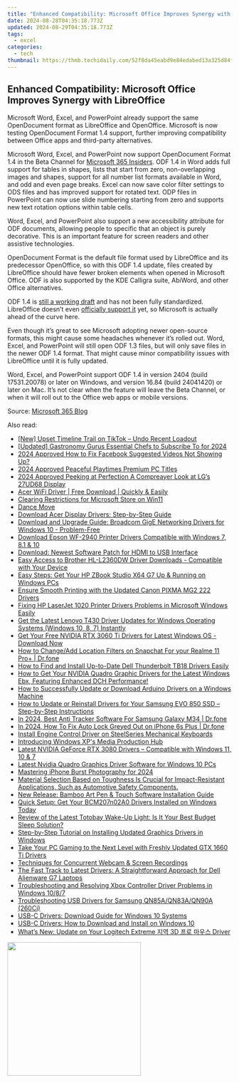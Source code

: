 ```yaml
---
title: "Enhanced Compatibility: Microsoft Office Improves Synergy with LibreOffice"
date: 2024-08-28T04:35:18.773Z
updated: 2024-08-29T04:35:18.773Z
tags:
  - excel
categories:
  - tech
thumbnail: https://thmb.techidaily.com/52f8da45eabd9e84edabed13a325d84ff2b39dca8fb87ff4960ee8bff73c07e4.jpg
---
```


## Enhanced Compatibility: Microsoft Office Improves Synergy with LibreOffice

Microsoft Word, Excel, and PowerPoint already support the same OpenDocument format as LibreOffice and OpenOffice. Microsoft is now testing OpenDocument Format 1.4 support, further improving compatibility between Office apps and third-party alternatives.

 Microsoft Word, Excel, and PowerPoint now support OpenDocument Format 1.4 in the Beta Channel for [Microsoft 365 Insiders](https://tech-haven.techidaily.com/rethinking-ai-why-claude-3-surpasses-chatgpt-in-4-ways/). ODF 1.4 in Word adds full support for tables in shapes, lists that start from zero, non-overlapping images and shapes, support for all number list formats available in Word, and odd and even page breaks. Excel can now save color filter settings to ODS files and has improved support for rotated text. ODP files in PowerPoint can now use slide numbering starting from zero and supports new text rotation options within table cells.

 Word, Excel, and PowerPoint also support a new accessibility attribute for ODF documents, allowing people to specific that an object is purely decorative. This is an important feature for screen readers and other assistive technologies.

 OpenDocument Format is the default file format used by LibreOffice and its predecessor OpenOffice, so with this ODF 1.4 update, files created by LibreOffice should have fewer broken elements when opened in Microsoft Office. ODF is also supported by the KDE Calligra suite, AbiWord, and other Office alternatives.

 ODF 1.4 is [still a working draft](https://github.com/oasis-tcs/odf-tc?tab=readme-ov-file) and has not been fully standardized. LibreOffice doesn’t even [officially support it](https://wiki.documentfoundation.org/ODF) yet, so Microsoft is actually ahead of the curve here.

 Even though it’s great to see Microsoft adopting newer open-source formats, this might cause some headaches whenever it’s rolled out. Word, Excel, and PowerPoint will still open ODF 1.3 files, but will only save files in the newer ODF 1.4 format. That might cause minor compatibility issues with LibreOffice until it is fully updated.

 Word, Excel, and PowerPoint support ODF 1.4 in version 2404 (build 17531.20078) or later on Windows, and version 16.84 (build 24041420) or later on Mac. It’s not clear when the feature will leave the Beta Channel, or when it will roll out to the Office web apps or mobile versions.

 Source: [Microsoft 365 Blog](https://insider.microsoft365.com/en-us/blog/microsoft-365-apps-now-support-opendocument-format-1-4)

<ins class="adsbygoogle"
     style="display:block"
     data-ad-format="autorelaxed"
     data-ad-client="ca-pub-7571918770474297"
     data-ad-slot="1223367746"></ins>



<ins class="adsbygoogle"
     style="display:block"
     data-ad-client="ca-pub-7571918770474297"
     data-ad-slot="8358498916"
     data-ad-format="auto"
     data-full-width-responsive="true"></ins>

<span class="atpl-alsoreadstyle">Also read:</span>
<div><ul>
<li><a href="https://tiktok-clips.techidaily.com/new-upset-timeline-trail-on-tiktok-undo-recent-loadout/"><u>[New] Upset Timeline Trail on TikTok – Undo Recent Loadout</u></a></li>
<li><a href="https://eaxpv-info.techidaily.com/updated-gastronomy-gurus-essential-chefs-to-subscribe-to-for-2024/"><u>[Updated] Gastronomy Gurus  Essential Chefs to Subscribe To for 2024</u></a></li>
<li><a href="https://facebook-video-content.techidaily.com/2024-approved-how-to-fix-facebook-suggested-videos-not-showing-up/"><u>2024 Approved  How to Fix Facebook Suggested Videos Not Showing Up?</u></a></li>
<li><a href="https://screen-video-capture.techidaily.com/2024-approved-peaceful-playtimes-premium-pc-titles/"><u>2024 Approved  Peaceful Playtimes  Premium PC Titles</u></a></li>
<li><a href="https://extra-skills.techidaily.com/2024-approved-peeking-at-perfection-a-compreayer-look-at-lgs-27ud68-display/"><u>2024 Approved  Peeking at Perfection  A Compreayer Look at LG’s 27UD68 Display</u></a></li>
<li><a href="https://win-amazing.techidaily.com/acer-wifi-driver-free-download-quickly-and-easily/"><u>Acer WiFi Driver | Free Download | Quickly & Easily</u></a></li>
<li><a href="https://win11-tips.techidaily.com/clearing-restrictions-for-microsoft-store-on-win11/"><u>Clearing Restrictions for Microsoft Store on Win11</u></a></li>
<li><a href="https://win-amazing.techidaily.com/dance-move/"><u>Dance Move</u></a></li>
<li><a href="https://win-amazing.techidaily.com/download-acer-display-drivers-step-by-step-guide/"><u>Download Acer Display Drivers: Step-by-Step Guide</u></a></li>
<li><a href="https://win-amazing.techidaily.com/download-and-upgrade-guide-broadcom-gige-networking-drivers-for-windows-10-problem-free/"><u>Download and Upgrade Guide: Broadcom GigE Networking Drivers for Windows 10 - Problem-Free</u></a></li>
<li><a href="https://win-amazing.techidaily.com/download-epson-wf-2940-printer-drivers-compatible-with-windows-7-81-and-10/"><u>Download Epson WF-2940 Printer Drivers Compatible with Windows 7, 8.1 & 10</u></a></li>
<li><a href="https://win-amazing.techidaily.com/download-newest-software-patch-for-hdmi-to-usb-interface/"><u>Download: Newest Software Patch for HDMI to USB Interface</u></a></li>
<li><a href="https://win-amazing.techidaily.com/easy-access-to-brother-hl-l2360dw-driver-downloads-compatible-with-your-device/"><u>Easy Access to Brother HL-L2360DW Driver Downloads - Compatible with Your Device</u></a></li>
<li><a href="https://win-amazing.techidaily.com/easy-steps-get-your-hp-zbook-studio-x64-g7-up-and-running-on-windows-pcs/"><u>Easy Steps: Get Your HP ZBook Studio X64 G7 Up & Running on Windows PCs</u></a></li>
<li><a href="https://win-amazing.techidaily.com/ensure-smooth-printing-with-the-updated-canon-pixma-mg2-222-drivers/"><u>Ensure Smooth Printing with the Updated Canon PIXMA MG2 222 Drivers</u></a></li>
<li><a href="https://win-amazing.techidaily.com/fixing-hp-laserjet-1020-printer-drivers-problems-in-microsoft-windows-easily/"><u>Fixing HP LaserJet 1020 Printer Drivers Problems in Microsoft Windows Easily</u></a></li>
<li><a href="https://win-amazing.techidaily.com/get-the-latest-lenovo-t430-driver-updates-for-windows-operating-systems-windows-10-8-7-instantly/"><u>Get the Latest Lenovo T430 Driver Updates for Windows Operating Systems (Windows 10, 8, 7) Instantly</u></a></li>
<li><a href="https://win-amazing.techidaily.com/get-your-free-nvidia-rtx-3060-ti-drivers-for-latest-windows-os-download-now/"><u>Get Your Free NVIDIA RTX 3060 Ti Drivers for Latest Windows OS - Download Now</u></a></li>
<li><a href="https://location-social.techidaily.com/how-to-changeadd-location-filters-on-snapchat-for-your-realme-11-proplus-drfone-by-drfone-virtual-android/"><u>How to Change/Add Location Filters on Snapchat For your Realme 11 Pro+ | Dr.fone</u></a></li>
<li><a href="https://win-amazing.techidaily.com/how-to-find-and-install-up-to-date-dell-thunderbolt-tb18-drivers-easily/"><u>How to Find and Install Up-to-Date Dell Thunderbolt TB18 Drivers Easily</u></a></li>
<li><a href="https://win-amazing.techidaily.com/1722959634646-how-to-get-your-nvidia-quadro-graphic-drivers-for-the-latest-windows-ebx-featuring-enhanced-dch-performance/"><u>How to Get Your NVIDIA Quadro Graphic Drivers for the Latest Windows Ebx, Featuring Enhanced DCH Performance!</u></a></li>
<li><a href="https://win-amazing.techidaily.com/how-to-successfully-update-or-download-arduino-drivers-on-a-windows-machine/"><u>How to Successfully Update or Download Arduino Drivers on a Windows Machine</u></a></li>
<li><a href="https://win-amazing.techidaily.com/how-to-update-or-reinstall-drivers-for-your-samsung-evo-850-ssd-step-by-step-instructions/"><u>How to Update or Reinstall Drivers for Your Samsung EVO 850 SSD – Step-by-Step Instructions</u></a></li>
<li><a href="https://android-location-track.techidaily.com/in-2024-best-anti-tracker-software-for-samsung-galaxy-m34-drfone-by-drfone-virtual-android/"><u>In 2024, Best Anti Tracker Software For Samsung Galaxy M34 | Dr.fone</u></a></li>
<li><a href="https://iphone-unlock.techidaily.com/in-2024-how-to-fix-auto-lock-greyed-out-on-iphone-6s-plus-drfone-by-drfone-ios/"><u>In 2024, How To Fix Auto Lock Greyed Out on iPhone 6s Plus | Dr.fone</u></a></li>
<li><a href="https://win-amazing.techidaily.com/install-engine-control-driver-on-steelseries-mechanical-keyboards/"><u>Install Engine Control Driver on SteelSeries Mechanical Keyboards</u></a></li>
<li><a href="https://fox-boxes.techidaily.com/introducing-windows-xps-media-production-hub/"><u>Introducing Windows XP's Media Production Hub</u></a></li>
<li><a href="https://win-amazing.techidaily.com/latest-nvidia-geforce-rtx-3080-drivers-compatible-with-windows-11-10-and-7/"><u>Latest NVIDIA GeForce RTX 3080 Drivers – Compatible with Windows 11, 10 & 7</u></a></li>
<li><a href="https://win-amazing.techidaily.com/latest-nvidia-quadro-graphics-driver-software-for-windows-10-pcs/"><u>Latest Nvidia Quadro Graphics Driver Software for Windows 10 PCs</u></a></li>
<li><a href="https://fox-blue.techidaily.com/mastering-iphone-burst-photography-for-2024/"><u>Mastering iPhone Burst Photography for 2024</u></a></li>
<li><a href="https://win-amazing.techidaily.com/material-selection-based-on-toughness-is-crucial-for-impact-resistant-applications-such-as-automotive-safety-components/"><u>Material Selection Based on Toughness Is Crucial for Impact-Resistant Applications, Such as Automotive Safety Components.</u></a></li>
<li><a href="https://win-amazing.techidaily.com/new-release-bamboo-art-pen-and-touch-software-installation-guide/"><u>New Release: Bamboo Art Pen & Touch Software Installation Guide</u></a></li>
<li><a href="https://win-amazing.techidaily.com/quick-setup-get-your-bcm207n02a0-drivers-installed-on-windows-today/"><u>Quick Setup: Get Your BCM207n02A0 Drivers Installed on Windows Today</u></a></li>
<li><a href="https://ai-video-editing.techidaily.com/review-of-the-latest-totobay-wake-up-light-is-it-your-best-budget-sleep-solution/"><u>Review of the Latest Totobay Wake-Up Light: Is It Your Best Budget Sleep Solution?</u></a></li>
<li><a href="https://win-amazing.techidaily.com/step-by-step-tutorial-on-installing-updated-graphics-drivers-in-windows/"><u>Step-by-Step Tutorial on Installing Updated Graphics Drivers in Windows</u></a></li>
<li><a href="https://win-amazing.techidaily.com/take-your-pc-gaming-to-the-next-level-with-freshly-updated-gtx-1660-ti-drivers/"><u>Take Your PC Gaming to the Next Level with Freshly Updated GTX 1660 Ti Drivers</u></a></li>
<li><a href="https://on-screen-recording.techidaily.com/techniques-for-concurrent-webcam-and-screen-recordings/"><u>Techniques for Concurrent Webcam & Screen Recordings</u></a></li>
<li><a href="https://win-amazing.techidaily.com/the-fast-track-to-latest-drivers-a-straightforward-approach-for-dell-alienware-g7-laptops/"><u>The Fast Track to Latest Drivers: A Straightforward Approach for Dell Alienware G7 Laptops</u></a></li>
<li><a href="https://win-amazing.techidaily.com/troubleshooting-and-resolving-xbox-controller-driver-problems-in-windows-1087/"><u>Troubleshooting and Resolving Xbox Controller Driver Problems in Windows 10/8/7</u></a></li>
<li><a href="https://win-amazing.techidaily.com/troubleshooting-usb-drivers-for-samsung-qn85aqn83aqn90a-260ci/"><u>Troubleshooting USB Drivers for Samsung QN85A/QN83A/QN90A (260Ci)</u></a></li>
<li><a href="https://win-amazing.techidaily.com/usb-c-drivers-download-guide-for-windows-10-systems/"><u>USB-C Drivers: Download Guide for Windows 10 Systems</u></a></li>
<li><a href="https://win-amazing.techidaily.com/usb-c-drivers-how-to-download-and-install-on-windows-10/"><u>USB-C Drivers: How to Download and Install on Windows 10</u></a></li>
<li><a href="https://win-amazing.techidaily.com/whats-new-update-on-your-logitech-extreme-3d-driver/"><u>What’s New: Update on Your Logitech Extreme 지역 3D 프로 마우스 Driver</u></a></li>
</ul></div>

<!-- affiliate ads begin -->
<a href="https://coinrule.sjv.io/c/5597632/1958374/18409" target="_top" id="1958374"><img src="//a.impactradius-go.com/display-ad/18409-1958374" border="0" alt="" width="300" height="300"/></a><img height="0" width="0" src="https://imp.pxf.io/i/5597632/1958374/18409" style="position:absolute;visibility:hidden;" border="0" />
<!-- affiliate ads end -->